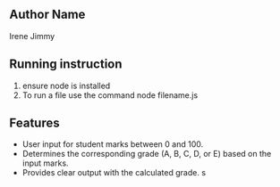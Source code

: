## Author Name
Irene Jimmy

## Running instruction 
1. ensure node is installed
2. To run a file use the command node filename.js


## Features

- User input for student marks between 0 and 100.
- Determines the corresponding grade (A, B, C, D, or E) based on the input marks.
- Provides clear output with the calculated grade.
s
